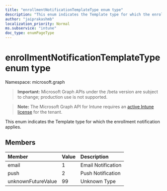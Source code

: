 ```yaml
---
title: "enrollmentNotificationTemplateType enum type"
description: "This enum indicates the Template type for which the enrollment notification applies."
author: "jaiprakashmb"
localization_priority: Normal
ms.subservice: "intune"
doc_type: enumPageType
---
```


# enrollmentNotificationTemplateType enum type

Namespace: microsoft.graph
> **Important:** Microsoft Graph APIs under the /beta version are subject to change; production use is not supported.

> **Note:** The Microsoft Graph API for Intune requires an [active Intune license](https://go.microsoft.com/fwlink/?linkid=839381) for the tenant.


This enum indicates the Template type for which the enrollment notification applies.

## Members
|Member|Value|Description|
|:---|:---|:---|
|email|1|Email Notification|
|push|2|Push Notification|
|unknownFutureValue|99|Unknown Type|
